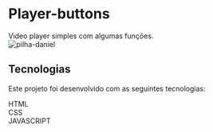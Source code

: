 
# Player-buttons
Video player simples com algumas funções.<br>
![pilha-daniel](https://user-images.githubusercontent.com/82658732/116823062-a47c1880-ab58-11eb-83c8-4276e96680fa.gif)
## Tecnologias
Este projeto foi desenvolvido com as seguintes tecnologias:

HTML<br>
CSS<br>
JAVASCRIPT<br>

